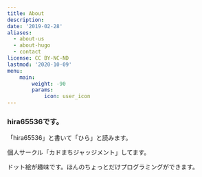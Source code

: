 ```yaml
---
title: About
description: 
date: '2019-02-28'
aliases:
  - about-us
  - about-hugo
  - contact
license: CC BY-NC-ND
lastmod: '2020-10-09'
menu:
    main: 
        weight: -90
        params:
            icon: user_icon
---
```


### hira65536です。

「hira65536」と書いて「ひら」と読みます。

個人サークル「カドまちジャッジメント」してます。

ドット絵が趣味です。ほんのちょっとだけプログラミングができます。

